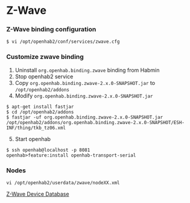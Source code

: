 # Z-Wave

### Z-Wave binding configuration

~~~
$ vi /opt/openhab2/conf/services/zwave.cfg
~~~

### Customize zwave binding

1. Uninstall `org.openhab.binding.zwave` binding from Habmin
2. Stop openhab2 service
3. Copy `org.openhab.binding.zwave-2.x.0-SNAPSHOT.jar` to `/opt/openhab2/addons`
4. Modify `org.openhab.binding.zwave-2.x.0-SNAPSHOT.jar`
~~~
$ apt-get install fastjar
$ cd /opt/openhab2/addons
$ fastjar -uf org.openhab.binding.zwave-2.x.0-SNAPSHOT.jar /opt/openhab2/addons/org.openhab.binding.zwave-2.x.0-SNAPSHOT/ESH-INF/thing/tkb_tz06.xml
~~~
5. Start openhab
~~~
$ ssh openhab@localhost -p 8081
openhab>feature:install openhab-transport-serial
~~~

### Nodes
~~~
vi /opt/openhab2/userdata/zwave/nodeXX.xml
~~~

[Z-Wave Device Database](http://www.cd-jackson.com/index.php/zwave/zwave-device-database)